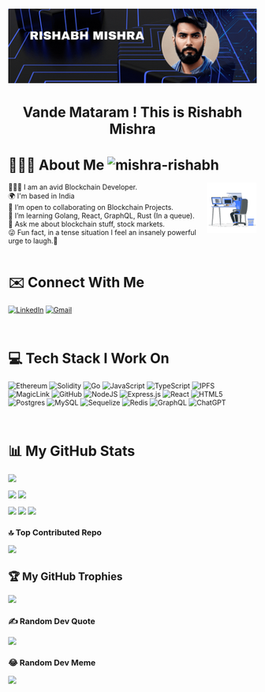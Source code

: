 ![Header](./my-github-banner.gif)

<h1 align="center">Vande Mataram ! This is Rishabh Mishra</h1>

<!-- <img align="right" width="20%" height="20%" src="./coder_animation.gif" style="margin-top: 50px" /> -->
<!-- <img align="right" width="400px" height="300px" src="https://raw.githubusercontent.com/abhisheknaiidu/abhisheknaiidu/master/code.gif" /> -->


# 💁🏻‍♂️ About Me <img src="https://komarev.com/ghpvc/?username=mishra-rishabh&label=Profile%20views&color=0e75b6&style=flat" alt="mishra-rishabh" />
<img align="right" width="20%" height="20%" src="./coder_animation.gif" />
👨🏻‍💻 I am an avid Blockchain Developer. <br/>
🌍 I'm based in India <br/>
👯 I’m open to collaborating on Blockchain Projects. <br/>
🧠 I’m learning Golang, React, GraphQL, Rust (In a queue). <br/>
💬 Ask me about blockchain stuff, stock markets. <br/>
😜 Fun fact, in a tense situation I feel an insanely powerful urge to laugh.🤣 <br/>

<br/>

# ✉️ Connect With Me
<a href="https://www.linkedin.com/in/rishabh-mishra-902342118/" target="blank">![LinkedIn](https://img.shields.io/badge/LinkedIn-0A66C2.svg?style=for-the-badge&logo=LinkedIn&logoColor=white)</a>
<a href="mailto:rishabh.ramg@gmail.com">![Gmail](https://img.shields.io/badge/Gmail-EA4335.svg?style=for-the-badge&logo=Gmail&logoColor=white)</a>

<br/>

# 💻 Tech Stack I Work On
![Ethereum](https://img.shields.io/badge/Ethereum-3C3C3D.svg?style=for-the-badge&logo=Ethereum&logoColor=white)
![Solidity](https://img.shields.io/badge/Solidity-363636.svg?style=for-the-badge&logo=Solidity&logoColor=white)
![Go](https://img.shields.io/badge/Go-00ADD8.svg?style=for-the-badge&logo=Go&logoColor=white)
![JavaScript](https://img.shields.io/badge/JavaScript-F7DF1E.svg?style=for-the-badge&logo=JavaScript&logoColor=black)
![TypeScript](https://img.shields.io/badge/TypeScript-3178C6.svg?style=for-the-badge&logo=TypeScript&logoColor=white)
![IPFS](https://img.shields.io/badge/IPFS-65C2CB.svg?style=for-the-badge&logo=IPFS&logoColor=white)
![MagicLink](https://img.shields.io/badge/Magic-6851FF.svg?style=for-the-badge&logo=Magic&logoColor=white)
![GitHub](https://img.shields.io/badge/GitHub-181717.svg?style=for-the-badge&logo=GitHub&logoColor=white)
![NodeJS](https://img.shields.io/badge/Node.js-339933.svg?style=for-the-badge&logo=nodedotjs&logoColor=white)
![Express.js](https://img.shields.io/badge/Express-000000.svg?style=for-the-badge&logo=Express&logoColor=white)
![React](https://img.shields.io/badge/React-61DAFB.svg?style=for-the-badge&logo=React&logoColor=black)
![HTML5](https://img.shields.io/badge/HTML5-E34F26.svg?style=for-the-badge&logo=HTML5&logoColor=white)
![Postgres](https://img.shields.io/badge/PostgreSQL-4169E1.svg?style=for-the-badge&logo=PostgreSQL&logoColor=white)
![MySQL](https://img.shields.io/badge/MySQL-4479A1.svg?style=for-the-badge&logo=MySQL&logoColor=white)
![Sequelize](https://img.shields.io/badge/Sequelize-52B0E7.svg?style=for-the-badge&logo=Sequelize&logoColor=white)
![Redis](https://img.shields.io/badge/Redis-DC382D.svg?style=for-the-badge&logo=Redis&logoColor=white)
![GraphQL](https://img.shields.io/badge/GraphQL-E10098.svg?style=for-the-badge&logo=GraphQL&logoColor=white)
![ChatGPT](https://img.shields.io/badge/chatGPT-74aa9c?style=for-the-badge&logo=openai&logoColor=white)

<br/>

# 📊 My GitHub Stats
![](http://github-profile-summary-cards.vercel.app/api/cards/profile-details?username=mishra-rishabh&theme=react)
<!-- ![](https://github-readme-stats.vercel.app/api?username=mishra-rishabh&theme=react&hide_border=true&include_all_commits=false&count_private=false)<br/> -->
![](http://github-profile-summary-cards.vercel.app/api/cards/stats?username=mishra-rishabh&theme=react)
![](https://github-readme-streak-stats.herokuapp.com/?user=mishra-rishabh&theme=react&hide_border=true)
<!-- ![](https://github-readme-stats.vercel.app/api/top-langs/?username=mishra-rishabh&theme=react&hide_border=true&include_all_commits=false&count_private=false&layout=compact&hide=css,shell,java) -->
![](http://github-profile-summary-cards.vercel.app/api/cards/repos-per-language?username=mishra-rishabh&theme=react&exclude=CSS,java,html,python)
![](http://github-profile-summary-cards.vercel.app/api/cards/most-commit-language?username=mishra-rishabh&theme=react)
![](http://github-profile-summary-cards.vercel.app/api/cards/productive-time?username=mishra-rishabh&theme=react&utcOffset=05.30)

### 🔝 Top Contributed Repo
![](https://github-contributor-stats.vercel.app/api?username=mishra-rishabh&limit=5&theme=algolia&combine_all_yearly_contributions=true)

## 🏆 My GitHub Trophies
![](https://github-profile-trophy.vercel.app/?username=mishra-rishabh&theme=radical&no-frame=false&no-bg=false&margin-w=4)

### ✍️ Random Dev Quote
![](https://quotes-github-readme.vercel.app/api?type=horizontal&theme=tokyonight)


### 😂 Random Dev Meme
<img src='https://randommeme-five.vercel.app/' style="height: 400px;"/>
